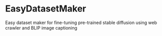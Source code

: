 # EasyDatasetMaker
Easy dataset maker for fine-tuning pre-trained stable diffusion using web crawler and BLIP image captioning
